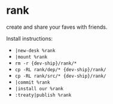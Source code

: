 # rank
create and share your faves with friends.

Install instructions:
- `|new-desk %rank`
- `|mount %rank`
- `rm -r {dev-ship}/rank/*`
- `cp -RL rank/dep/* {dev-ship}/rank/`
- `cp -RL rank/src/* {dev-ship}/rank/`
- `|commit %rank`
- `|install our %rank`
- `:treaty|publish %rank`
